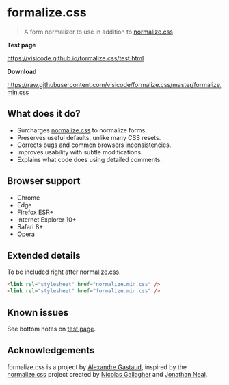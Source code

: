 # formalize.css

> A form normalizer to use in addition to [normalize.css](https://github.com/necolas/normalize.css)

**Test page**

https://visicode.github.io/formalize.css/test.html

**Download**

https://raw.githubusercontent.com/visicode/formalize.css/master/formalize.min.css


## What does it do?

* Surcharges [normalize.css](https://github.com/necolas/normalize.css) to normalize forms.
* Preserves useful defaults, unlike many CSS resets.
* Corrects bugs and common browsers inconsistencies.
* Improves usability with subtle modifications.
* Explains what code does using detailed comments.


## Browser support

* Chrome
* Edge
* Firefox ESR+
* Internet Explorer 10+
* Safari 8+
* Opera


## Extended details

To be included right after [normalize.css](https://github.com/necolas/normalize.css).

```html
<link rel="stylesheet" href="normalize.min.css" />
<link rel="stylesheet" href="formalize.min.css" />
```


## Known issues

See bottom notes on [test page](https://visicode.github.io/formalize.css/test.html).


## Acknowledgements

formalize.css is a project by [Alexandre Gastaud](https://github.com/visicode), inspired by the [normalize.css](https://github.com/necolas/normalize.css) project created by [Nicolas Gallagher](https://github.com/necolas) and [Jonathan Neal](https://github.com/jonathantneal).
